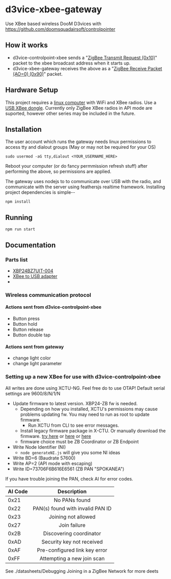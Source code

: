 # d3vice-xbee-gateway

Use XBee based wireless DooM D3vices with https://github.com/doomsquadairsoft/controlpointer

## How it works

  * d3vice-controlpoint-xbee sends a "[ZigBee Transmit Request (0x10)](https://www.safaribooksonline.com/library/view/building-wireless-sensor/780596807757/zigbee_transmit_request.html)" packet to the xbee broadcast address when it starts up.
  * d3vice-xbee-gateway receives the above as a "[ZigBee Receive Packet (AO=0) (0x90)](https://www.safaribooksonline.com/library/view/building-wireless-sensor/780596807757/zigbee_receive_packet.html)" packet.

## Hardware Setup

This project requires a [linux computer](http://amzn.to/2HXWCA8) with WiFi and XBee radios. Use a [USB XBee dongle](https://www.amazon.com/Adafruit-USB-XBee-Adapter-ADA247/dp/B01BMREBAO/ref=sr_1_2?s=electronics&ie=UTF8&qid=1521779953&sr=1-2&keywords=adafruit+xbee+adapter&dpID=51dk7kZ12XL&preST=_SX300_QL70_&dpSrc=srch). Currently only ZigBee XBee radios in API mode are suported, however other series may be included in the future.

## Installation

The user account which runs the gateway needs linux permissions to access tty and dialout groups (May or may not be required for your OS)

  `sudo usermod -aG tty,dialout <YOUR_USERNAME_HERE>`

Reboot your computer (or do fancy permmission refresh stuff) after performing the above, so permissions are applied.

The gateway uses nodejs to to communicate over USB with the radio, and communicate with the server using feathersjs realtime framework. Installing project dependencies is simple--

    npm install

## Running

    npm run start

## Documentation

### Parts list

  * [XBP24BZ7UIT-004](https://www.digi.com/support/productdetail?pid=4549&osvid=0&s=507&tp=1)
  * [XBee to USB adapter](https://amzn.to/2Omzm2G)
  *

### Wireless communication protocol

#### Actions sent from d3vice-controlpoint-xbee

* Button press
* Button hold
* Button release
* Button double tap

#### Actions sent from gateway

* change light color
* change light parameter

### Setting up a new XBee for use with d3vice-controlpoint-xbee

All writes are done using XCTU-NG. Feel free do to use OTAP!
Default serial settings are 9600/8/N/1/N

  * Update firmware to latest version. XBP24-ZB fw is needed.
    * Depending on how you installed, XCTU's permissions may cause problems updating fw. You may need to run as root to update firmware.
      * Run XCTU from CLI to see error messages.
    * Install legacy firmware package in X-CTU. Or manually download the firmware. [try here](https://www.digi.com/support/productdetail?pid=4549&osvid=0&s=507&tp=1) or [here](ftp://ftp1.digi.com/support/firmware) or [here](https://www.digi.com/support/productdetail?pid=3430&type=firmware)
    * firmware choice must be ZB Coordinator or ZB Endpoint
  * Write Node Identifier (NI)
    * `node generateNI.js` will give you some NI ideas
  * Write BD=6 (Baudrate 57600)
  * Write AP=2 (API mode with escaping)
  * Write ID=73706F6B616E6561 (ZB PAN "SPOKANEA")

If you have trouble joining the PAN, check AI for error codes.

| AI Code       | Description   |
| ------------- |:-------------:|
| 0x21          | No PANs found |
| 0x22          | PAN(s) found with invalid PAN ID |
| 0x23          | Joining not allowed |
| 0x27          | Join failure |
| 0x2B          | Discovering coordinator |
| 0xAD          | Security key not received |
| 0xAF          | Pre-configured link key error |
| 0xFF          | Attempting a new join scan |

See ./datasheets/Debugging Joining in a ZigBee Network for more deets
